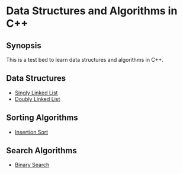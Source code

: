 # Data Structures and Algorithms in C++

## Synopsis
This is a test bed to learn data structures and algorithms in C++.

## Data Structures

- [Singly Linked List](Data%20Structures%20and%20Algorithms/Data%20Structures/SinglyLinkedList.h)
- [Doubly Linked List](Data%20Structures%20and%20Algorithms/Data%20Structures/DoublyLinkedList.h)

## Sorting Algorithms

- [Insertion Sort](Data%20Structures%20and%20Algorithms/Sorting%20Algorithms/InsertionSort.h)

## Search Algorithms

- [Binary Search](Data%20Structures%20and%20Algorithms/Search%20Algorithms/BinarySearch.h)